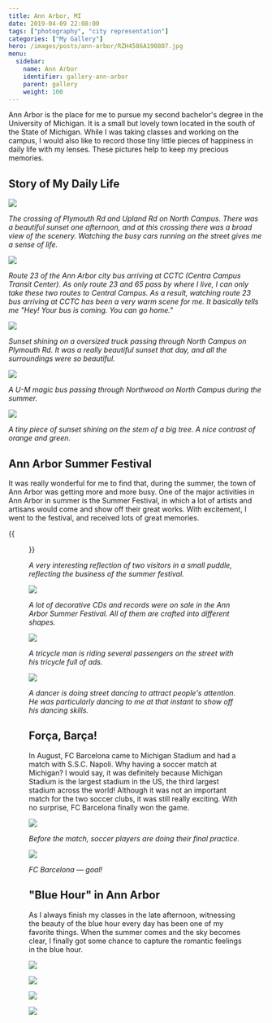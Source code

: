 ```yaml
---
title: Ann Arbor, MI
date: 2019-04-09 22:08:00
tags: ["photography", "city representation"]
categories: ["My Gallery"]
hero: /images/posts/ann-arbor/RZH4586A190807.jpg
menu:
  sidebar:
    name: Ann Arbor
    identifier: gallery-ann-arbor
    parent: gallery
    weight: 100
---
```


Ann Arbor is the place for me to pursue my second bachelor's degree in the University of Michigan. It is a small but lovely town located in the south of the State of Michigan. While I was taking classes and working on the campus, I would also like to record those tiny little pieces of happiness in daily life with my lenses. These pictures help to keep my precious memories.

<!-- more -->

## Story of My Daily Life

![](DSC01860.jpg)

*The crossing of Plymouth Rd and Upland Rd on North Campus. There was a beautiful sunset one afternoon, and at this crossing there was a broad view of the scenery. Watching the busy cars running on the street gives me a sense of life.*

![](190905_RZH4923.jpg)

*Route 23 of the Ann Arbor city bus arriving at CCTC (Centra Campus Transit Center). As only route 23 and 65 pass by where I live, I can only take these two routes to Central Campus. As a result, watching route 23 bus arriving at CCTC has been a very warm scene for me. It basically tells me "Hey! Your bus is coming. You can go home."*

![](190905_RZH4937.jpg)

*Sunset shining on a oversized truck passing through North Campus on Plymouth Rd. It was a really beautiful sunset that day, and all the surroundings were so beautiful.*

![](RZH4586A190807.jpg)

*A U-M magic bus passing through Northwood on North Campus during the summer.*

![](RZH4584A190803.jpg)

*A tiny piece of sunset shining on the stem of a big tree. A nice contrast of orange and green.*

## Ann Arbor Summer Festival

It was really wonderful for me to find that, during the summer, the town of Ann Arbor was getting more and more busy. One of the major activities in Ann Arbor in summer is the Summer Festival, in which a lot of artists and artisans would come and show off their great works. With excitement, I went to the festival, and received lots of great memories.

{{<figure src="RZH4438G190722.jpg" width="500">}}

*A very interesting reflection of two visitors in a small puddle, reflecting the business of the summer festival.*

![](RZH4419B190722.jpg)

*A lot of decorative CDs and records were on sale in the Ann Arbor Summer Festival. All of them are crafted into different shapes.*

![](RZH4464J190722.jpg)

*A tricycle man is riding several passengers on the street with his tricycle full of ads.*

![](RZH4482K190722.jpg)

*A dancer is doing street dancing to attract people's attention. He was particularly dancing to me at that instant to show off his dancing skills.*

## Força, Barça! 

In August, FC Barcelona came to Michigan Stadium and had a match with S.S.C. Napoli. Why having a soccer match at Michigan? I would say, it was definitely because Michigan Stadium is the largest stadium in the US, the third largest stadium across the world! Although it was not an important match for the two soccer clubs, it was still really exciting. With no surprise, FC Barcelona finally won the game.

![](RZH4644190812A.jpg)

*Before the match, soccer players are doing their final practice.*

![](RZH4770190812C.jpg)

*FC Barcelona &mdash; goal!*

## "Blue Hour" in Ann Arbor
As I always finish my classes in the late afternoon, witnessing the beauty of the blue hour every day has been one of my favorite things. When the summer comes and the sky becomes clear, I finally got some chance to capture the romantic feelings in the blue hour.

![](RZH8715post.jpg)

![](RZH8728post.jpg)

![](RZH8725post.jpg)

![](RZH8735post.jpg)
